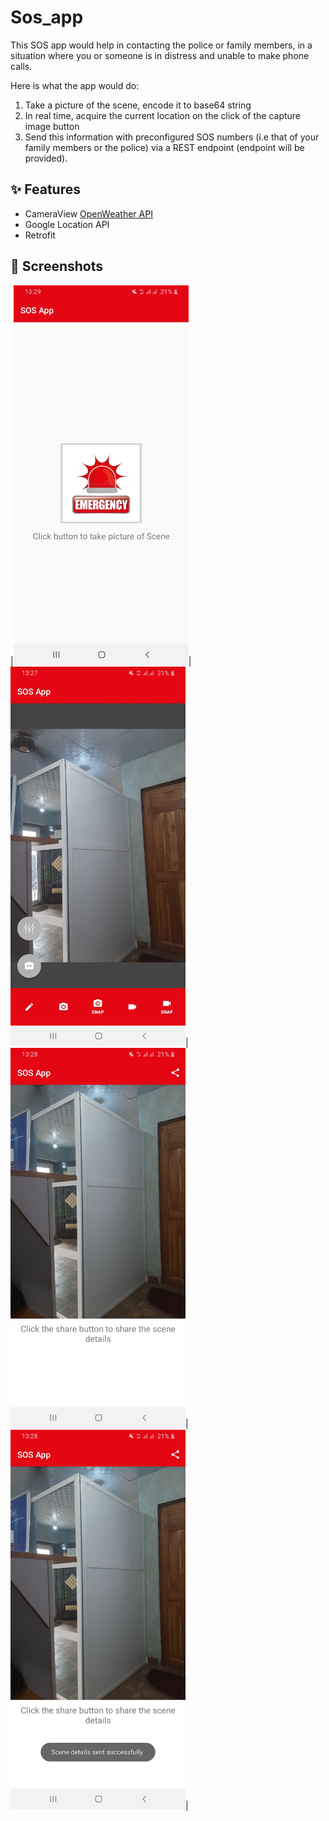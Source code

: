 # Sos_app

This SOS app would help in contacting the police or family members, in a situation where you or someone is in distress and unable to make phone calls.
 
Here is what the app would do: 
1. Take a picture of the scene, encode it to base64 string
2. In real time, acquire the current location on the click of the capture image button
3. Send this information with preconfigured SOS numbers (i.e that of your family members or the police) via a REST endpoint (endpoint will be provided). 

## ✨ Features
* CameraView [OpenWeather API](https://github.com/natario1/CameraView)
* Google Location API 
* Retrofit

## 📸 Screenshots
|<img src="Screenshot_20220209-132954.jpg" width="280">|    <img src="Screenshot_20220209-132800.jpg" width="280">| <img src="Screenshot_20220209-132811.jpg" width="280">|    <img src="Screenshot_20220209-132816.jpg" width="280">|
